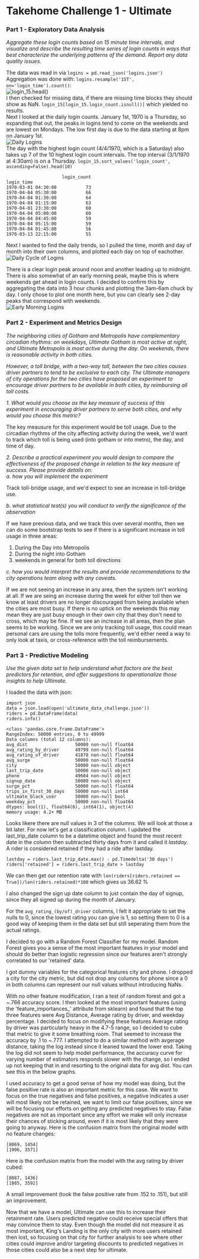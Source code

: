 # Takehome Challenge 1 - Ultimate

### Part 1 - Exploratory Data Analysis

_Aggregate these login counts based on 15 ­minute time intervals, and visualize and describe the resulting time series of login counts in ways that best characterize the underlying patterns of the demand. Report any data quality issues._

The data was read in via `logins = pd.read_json('logins.json')`  
Aggregation was done with: `logins.resample('15T', on='login_time').count()`:  
![login_15.head()](#15aggimg)  
I then checked for missing data, if there are missing time blocks they should show as NaN. `login_15[login_15.login_count.isnull()]` which yielded no results.  
Next I looked at the daily login counts. January 1st, 1970 is a Thursday, so expanding that out, the peaks in logins tend to come on the weekends and are lowest on Mondays. The low first day is due to the data starting at 8pm on January 1st.  
![Daily Logins](#dailylogins)  
The day with the highest login count (4/4/1970, which is a Saturday) also takes up 7 of the 10 highest login count intervals. The top interval (3/1/1970 at 4:30am) is on a Thursday. `login_15.sort_values('login_count', ascending=False).head(10)`

	                     login_count    
    login_time                      
    1970-03-01 04:30:00           73
    1970-04-04 05:30:00           66
    1970-04-04 01:30:00           64
    1970-04-04 01:15:00           63
    1970-04-01 23:30:00           60
    1970-04-04 05:00:00           60
    1970-04-04 04:45:00           59
    1970-04-04 05:15:00           59
    1970-04-04 01:45:00           56
    1970-03-13 22:15:00           55

Next I wanted to find the daily trends, so I pulled the time, month and day of month into their own columns, and plotted each day on top of eachother.  
![Daily Cycle of Logins](#dailycycle)

There is a clear login peak around noon and another leading up to midnight. There is also somewhat of an early morning peak, maybe this is where weekends get ahead in login counts. I decided to confirm this by aggregating the data into 3 hour chunks and plotting the 3am-6am chuck by day. I only chose to plot one month here, but you can clearly see 2-day peaks that correspond with weekends.  
![Early Morning Logins](#earlylogins)

### Part 2 - Experiment and Metrics Design

_The neighboring cities of Gotham and Metropolis have complementary circadian rhythms: on weekdays, Ultimate Gotham is most active at night, and Ultimate Metropolis is most active during the day. On weekends, there is reasonable activity in both cities._  

_However, a toll bridge, with a two-way toll, between the two cities causes driver partners to tend to be exclusive to each city. The Ultimate managers of city operations for the two cities have proposed an experiment to encourage driver partners to be available in both cities, by reimbursing all toll costs._ 

_1. What would you choose as the key measure of success of this experiment in encouraging driver partners to serve both cities, and why would you choose this metric?_

 The key meausure for this experiment would be toll usage. Due to the circadian rhythms of the city affecting   activity during the week, we'd want to track which toll is being used (into gotham or into metro), the day, and time  of day. 
  
_2. Describe a practical experiment you would design to compare the effectiveness of the proposed change in relation to the key measure of success. Please provide details on:_  
 _a. how you will implement the experiment_  
 
 Track toll-bridge usage, and we'd expect to see an increase in toll-bridge use.  
 
 _b. what statistical test(s) you will conduct to verify the significance of the observation_  
 
 If we have previous data, and we track this over several months, then we can do some bootstrap tests to see if there is a significant increase in toll usage in three areas:  
 1. During the Day into Metropolis  
 2. During the night into Gotham  
 3. weekends in general for both toll directions
   
 _c. how you would interpret the results and provide recommendations to the city operations team along with any caveats._
   
 If we are not seeing an increase in any area, then the system isn't working at all. If we are seing an increase during the week for either toll then we know at least drivers are no longer discouraged from being available when the cities are most busy. If there is no uptick on the weekends this may mean they are just busy enough in their own city that they don't need to cross, which may be fine. If we see an increase in all areas, then the plan seems to be working. Since we are only tracking toll usage, this could mean personal cars are using the tolls more frequently, we'd either need a way to only look at taxis, or cross-reference with the toll reimbursements.
 
### Part 3 - Predictive Modeling
 
_Use the given data set to help understand what factors are the best predictors for retention, and offer suggestions to operationalize those insights to help Ultimate._

I loaded the data with json:  

	import json 
	data = json.load(open('ultimate_data_challenge.json'))
	riders = pd.DataFrame(data)
	riders.info()
	
	<class 'pandas.core.frame.DataFrame'>
	RangeIndex: 50000 entries, 0 to 49999
	Data columns (total 12 columns):
	avg_dist                  50000 non-null float64
	avg_rating_by_driver      49799 non-null float64
	avg_rating_of_driver      41878 non-null float64
	avg_surge                 50000 non-null float64
	city                      50000 non-null object
	last_trip_date            50000 non-null object
	phone                     49604 non-null object
	signup_date               50000 non-null object
	surge_pct                 50000 non-null float64
	trips_in_first_30_days    50000 non-null int64
	ultimate_black_user       50000 non-null bool
	weekday_pct               50000 non-null float64
	dtypes: bool(1), float64(6), int64(1), object(4)
	memory usage: 4.2+ MB
	
Looks likere there are null values in 3 of the columns. We will look at those a bit later. For now let's get a classification column. I updated the last_trip_date column to be a datetime object and found the most recent date in the column then subtracted thirty days from it and called it _lastday_. A rider is considered retained if they had a ride after lastday. 
	
	lastday = riders.last_trip_date.max() - pd.Timedelta('30 days')
	riders['retained'] = riders.last_trip_date > lastday
	
We can then get our retention rate with `len(riders[riders.retained == True])/len(riders.retained)*100` which gives us 36.62 %

I also changed the sign up date column to just contain the day of signup, since they all signed up during the month of January. 

For the `avg_rating_(by/of)_driver` columns, I felt it appropriate to set the nulls to 0, since the lowest rating you can give is 1, so setting them to 0 is a good way of keeping them in the data set but still seperating them from the actual ratings. 

I decided to go with a Random Forest Classifier for my model. Random Forest gives you a sense of the most important features in your model and should do better than logistic regression since our features aren't strongly correlated to our 'retained' data.

I got dummy variables for the categorical features city and phone. I dropped a city for the city metric, but did not drop any columns for phone since a 0 in both columns can represent our null values without introducing NaNs. 

With no other feature modification, I ran a test of random forest and got a ~.766 accuracy score. I then looked at the most important features (using the 'feature_importances_' attribute from sklearn) and found that the top three features were Avg Distance, Average rating by driver, and weekday percentage. I decided to focus on modifying these features
Average rating by driver was particularly heavy in the 4.7-5 range, so I decided to cube that metric to give it some breathing room. That seemed to increase the accuracy by .1 to ~.777. I attempted to do a similar method with avgerage distance, taking the log instead since it leaned toward the lower end. Taking the log did not seem to help model performance, the accuracy curve for varying number of estimators responds slower with the change, so I ended up not keeping that in and resorting to the original data for avg dist. You can see this in the below graphs.

I used accuracy to get a good sense of how my model was doing, but the false positive rate is also an important metric for this case. We want to focus on the true negatives and false positives, a negative indicates a user will most likely not be retained, we want to limit our false positives, since we will be focusing our efforts on getting any predicted negatives to stay. False negatives are not as important since any effort we make will only increase their chances of sticking around, even if it is most likely that they were going to anyway. Here is the confusion matrix from the original model with no feature changes:  

	[8069, 1454]  
	[1906, 3571]    

Here is the confusion matrix from the model with the avg rating by driver cubed:

	[8087, 1436]  
	[1885, 3592]

A small improvement (took the false positive rate from .152 to .151), but still an improvement.

Now that we have a model, Ultimate can use this to increase their retainment rate. Users predicted negative could receive special offers that may convince them to stay. Even though the model did not measure it as most important, King's Landing is the only city with more users retained then lost, so focusing on that city for further analysis to see where other cities could improve and/or targeting discounts to predicted negatives in those cities could also be a next step for ultimate. 
 

